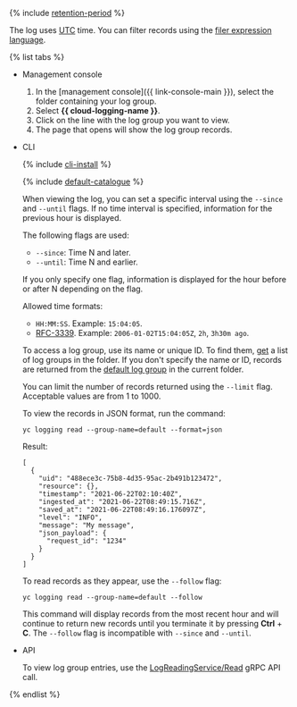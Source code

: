 {% include [retention-period](retention-period.md) %}

The log uses [UTC](https://en.wikipedia.org/wiki/Coordinated_Universal_Time) time. You can filter records using the [filer expression language](../../logging/concepts/filter.md).

{% list tabs %}

- Management console

   1. In the [management console]({{ link-console-main }}), select the folder containing your log group.
   1. Select **{{ cloud-logging-name }}**.
   1. Click on the line with the log group you want to view.
   1. The page that opens will show the log group records.

- CLI

   {% include [cli-install](../cli-install.md) %}

   {% include [default-catalogue](../default-catalogue.md) %}

   When viewing the log, you can set a specific interval using the `--since` and `--until` flags. If no time interval is specified, information for the previous hour is displayed.

   The following flags are used:

   * `--since`: Time N and later.
   * `--until`: Time N and earlier.

   If you only specify one flag, information is displayed for the hour before or after N depending on the flag.

   Allowed time formats:

   * `HH:MM:SS`. Example: `15:04:05`.
   * [RFC-3339](https://www.ietf.org/rfc/rfc3339.txt). Example: `2006-01-02T15:04:05Z`, `2h`, `3h30m ago`.

   To access a log group, use its name or unique ID. To find them, [get](../../logging/operations/list.md) a list of log groups in the folder. If you don't specify the name or ID, records are returned from the [default log group](../../logging/concepts/log-group.md) in the current folder.

   You can limit the number of records returned using the `--limit` flag. Acceptable values are from 1 to 1000.

   To view the records in JSON format, run the command:

   ```
   yc logging read --group-name=default --format=json
   ```

   Result:

   ```
   [
     {
       "uid": "488ece3c-75b8-4d35-95ac-2b491b123472",
       "resource": {},
       "timestamp": "2021-06-22T02:10:40Z",
       "ingested_at": "2021-06-22T08:49:15.716Z",
       "saved_at": "2021-06-22T08:49:16.176097Z",
       "level": "INFO",
       "message": "My message",
       "json_payload": {
         "request_id": "1234"
       }
     }
   ]
   ```

   To read records as they appear, use the `--follow` flag:

   ```
   yc logging read --group-name=default --follow
   ```

   This command will display records from the most recent hour and will continue to return new records until you terminate it by pressing **Ctrl** + **C**. The `--follow` flag is incompatible with `--since` and `--until`.

- API

   To view log group entries, use the [LogReadingService/Read](../../logging/api-ref/grpc/log_reading_service.md#Read) gRPC API call.

{% endlist %}
